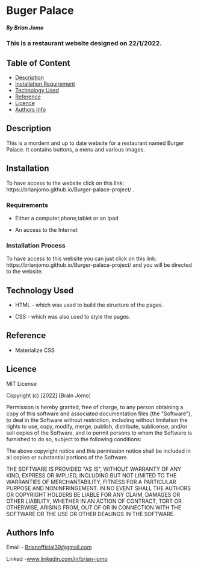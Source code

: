# Buger Palace

##### By Brian Jomo
### This is a restaurant website designed on 22/1/2022.

## Table of Content

+ [Description](#description)
+ [Installation Requirement](#Installation)
+ [Technology Used](#technology-used)
+ [Reference](#reference)
+ [Licence](#licence)
+ [Authors Info](#author-Info)

## Description
<p>This is a mordern and up to date website for a restaurant named Burger Palace. It contains buttons, a menu and various images.</p>

## Installation
<p> To have access to the website click on this link:  https://brianjomo.github.io/Burger-palace-project/ .</P>



### Requirements

* Either a computer,phone,tablet or an Ipad

* An access to the Internet

### Installation Process
<p>To have access to this website you can just click on this link: https://brianjomo.github.io/Burger-palace-project/ and you will be directed to the website.</p>

## Technology Used
* HTML - which was used to build the structure of the pages.

* CSS - which was also used to style the pages.

## Reference
* Materialize CSS


## Licence

MIT License

Copyright (c) [2022] [Brain Jomo]

Permission is hereby granted, free of charge, to any person obtaining a copy
of this software and associated documentation files (the "Software"), to deal
in the Software without restriction, including without limitation the rights
to use, copy, modify, merge, publish, distribute, sublicense, and/or sell
copies of the Software, and to permit persons to whom the Software is
furnished to do so, subject to the following conditions:

The above copyright notice and this permission notice shall be included in all
copies or substantial portions of the Software.

THE SOFTWARE IS PROVIDED "AS IS", WITHOUT WARRANTY OF ANY KIND, EXPRESS OR
IMPLIED, INCLUDING BUT NOT LIMITED TO THE WARRANTIES OF MERCHANTABILITY,
FITNESS FOR A PARTICULAR PURPOSE AND NONINFRINGEMENT. IN NO EVENT SHALL THE
AUTHORS OR COPYRIGHT HOLDERS BE LIABLE FOR ANY CLAIM, DAMAGES OR OTHER
LIABILITY, WHETHER IN AN ACTION OF CONTRACT, TORT OR OTHERWISE, ARISING FROM,
OUT OF OR IN CONNECTION WITH THE SOFTWARE OR THE USE OR OTHER DEALINGS IN THE
SOFTWARE.


## Authors Info

Email - Brianofficial39@gmail.com

Linked -www.linkedin.com/in/brian-jomo
